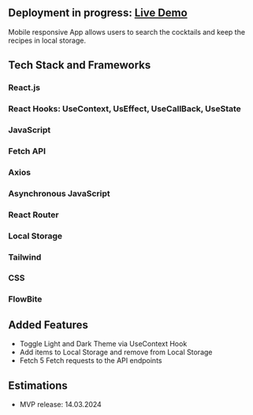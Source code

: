 ## Deployment in progress: [Live Demo](https://baroque-here-is-your-cocktail-bar-delta.vercel.app/)

Mobile responsive App allows users to search the cocktails and keep the recipes in local storage.   

## Tech Stack and Frameworks

### React.js
### React Hooks: UseContext, UsEffect, UseCallBack, UseState 
### JavaScript
### Fetch API 
### Axios
### Asynchronous JavaScript
### React Router
### Local Storage 
### Tailwind 
### CSS
### FlowBite

## Added Features
- Toggle Light and Dark Theme via UseContext Hook
- Add items to Local Storage and remove from Local Storage
- Fetch 5 Fetch requests to the API endpoints 

## Estimations
- MVP release: 14.03.2024






